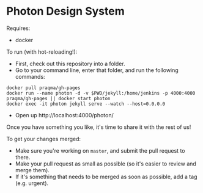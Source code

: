 # Photon Design System

Requires:
* docker

To run (with hot-reloading!):
* First, check out this repository into a folder.
* Go to your command line, enter that folder, and run the following commands:
```
docker pull praqma/gh-pages
docker run --name photon -d -v $PWD/jekyll:/home/jenkins -p 4000:4000 praqma/gh-pages || docker start photon
docker exec -it photon jekyll serve --watch --host=0.0.0.0
```
* Open up http://localhost:4000/photon/

Once you have something you like, it's time to share it with the rest of us!

To get your changes merged:
* Make sure you're working on `master`, and submit the pull request to there.
* Make your pull request as small as possible (so it's easier to review and merge them).
* If it's something that needs to be merged as soon as possible, add a tag (e.g. urgent).
